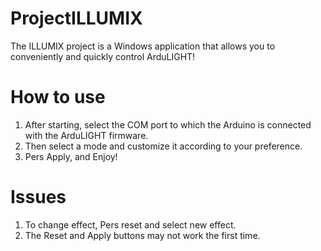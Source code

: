 # ProjectILLUMIX
The ILLUMIX project is a Windows application that allows you to conveniently and quickly control ArduLIGHT!
# How to use
1) After starting, select the COM port to which the Arduino is connected with the ArduLIGHT firmware.
2) Then select a mode and customize it according to your preference.
3) Pers Apply, and Enjoy!
# Issues
1) To change effect, Pers reset and select new effect. 
2) The Reset and Apply buttons may not work the first time.
